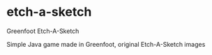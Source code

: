 # etch-a-sketch
Greenfoot Etch-A-Sketch

Simple Java game made in Greenfoot, original Etch-A-Sketch images
